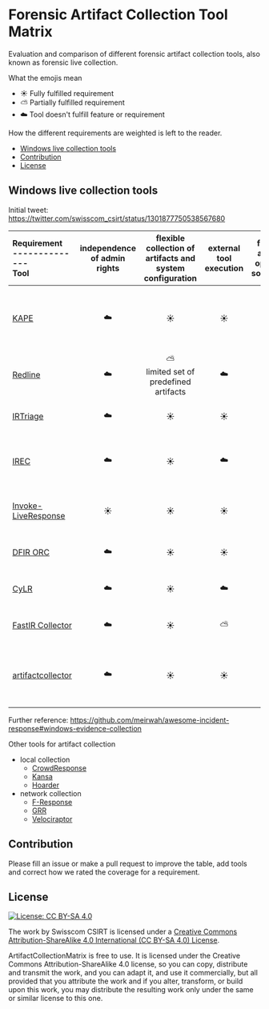 # Forensic Artifact Collection Tool Matrix

Evaluation and comparison of different forensic artifact collection tools, also known as
forensic live collection.

What the emojis mean
* :sunny: Fully fulfilled requirement
* :partly_sunny: Partially fulfilled requirement
* :cloud: Tool doesn't fulfill feature or requirement

How the different requirements are weighted is left to the reader.

<!-- vim-markdown-toc GFM -->

* [Windows live collection tools](#windows-live-collection-tools)
* [Contribution](#contribution)
* [License](#license)

<!-- vim-markdown-toc -->

##  Windows live collection tools

Initial tweet: https://twitter.com/swisscom_csirt/status/1301877750538567680

  | Requirement <br /> -------------- <br />Tool | independence of admin rights | flexible collection of artifacts and system configuration | external tool execution | free and open source | free download                                        | easy extensible                                                                        | multi-platform | one-shot binary                                         | output parsing                                                                                                        | active development                                                   | easy to use output format                               | 
  | :-------------                               | :-----:                      | :-----:                                                   | :-----:                 | :-----:              | :-----:                                              | :-----:                                                                                | :-----:        | :-----:                                                 | :-----:                                                                                                               | :-----:                                                              | :-----:                                                 | 
  | [KAPE](https://www.kroll.com/en/services/cyber-risk/investigate-and-respond/kroll-artifact-parser-extractor-kape)                                         | :cloud:                      | :sunny:                                                   | :sunny:                 | :cloud:              | :sunny: <br /> via online form                       | :sunny: <br /> [artifacts are open source](https://github.com/EricZimmerman/KapeFiles) and separated from the binary | :cloud:        | :cloud: <br /> .NET binary + config files for artifacts | :sunny:                                                                                                               | :sunny:                                                              | :sunny:                                                 | 
  | [Redline](https://www.fireeye.com/services/freeware/redline.html)                                      | :cloud:                      | :partly_sunny: <br /> limited set of predefined artifacts | :cloud:                 | :cloud:              | :sunny: <br /> via online form                       | :cloud:                                                                                | :cloud:        | :cloud:                                                 | :sunny:                                                                                                               | :partly_sunny: <br /> last change from June 8, 2018                  | :cloud: <br /> dedicated tool | 
  | [IRTriage](https://github.com/AJMartel/IRTriage)                                     | :cloud:                      | :sunny:                                                   | :sunny:                 | :sunny:              | :sunny:                                              | :cloud: <br /> AutoIt script and re-compilation                                        | :cloud:        | :cloud: <br /> third-party tools                        | :partly_sunny: <br /> RegRipper                                                        | :scream: <br />last change 4 years old                               | :sunny:                                                 | 
  | [IREC](https://binalyze.com/)                                         | :cloud:                      | :sunny:                                                   | :cloud:                 | :cloud:              | :sunny: <br /> via online form or commercial version | :cloud:                                                                                | :cloud:        | :sunny:                                                 | :partly_sunny: <br /> filesystem artifacts | :sunny:                                                              | :sunny:                                                 | 
  | [Invoke-LiveResponse](https://github.com/mgreen27/Invoke-LiveResponse)                          | :sunny:                      | :sunny:                                                   | :sunny:                 | :sunny:              | :sunny:                                              | :partly_sunny: <br /> PowerShell source code                                           | :cloud:        | :cloud: <br /> PowerShell scripts in subfolders         | :cloud:                                                                                                               | :partly_sunny:                                                       | :sunny:                                                 | 
  | [DFIR ORC](https://dfir-orc.github.io/)                                     | :cloud:                      | :sunny:                                                   | :sunny:                 | :sunny:              | :sunny:                                              | :cloud: <br /> C++ and re-compilation                                                  | :cloud:        | :sunny:                                                 | :partly_sunny:                                                                                                        | :sunny:                                                              | :sunny:                                                 | 
  | [CyLR](https://github.com/orlikoski/CyLR)                                         | :cloud:                      | :sunny:                                                   | :cloud:                 | :sunny:              | :sunny:                                              | :partly_sunny: <br /> .NET code and re-compilation                                     | :sunny:        | :sunny:                                                 | :cloud:                                                                                                               | :sunny:                                                              | :sunny:                                                 | 
  | [FastIR Collector](https://github.com/SekoiaLab/Fastir_Collector)                             | :cloud:                      | :sunny:                                                   | :partly_sunny:          | :sunny:              | :sunny:                                              | :partly_sunny: <br /> Python code and re-compilation                                   | :cloud:        | :sunny:                                                 | :cloud:                                                                                                               | :scream: <br />last change 3 years old                               | :sunny:                                                 | 
  | [artifactcollector](https://github.com/forensicanalysis/artifactcollector)                            | :cloud:                      | :sunny:                                                   | :sunny:                 | :sunny:              | :sunny:                                              | :partly_sunny: <br /> written in Go, prepare artifacts in YAML ([ForensicArtifacts](https://github.com/forensicartifacts/artifacts))         | :sunny:        | :sunny:                                                 | :cloud:                                                                                                               | :hatching_chick: <br /> young project on Github, only some month old | :partly_sunny:<br />artifactstore                       | 

Further reference: https://github.com/meirwah/awesome-incident-response#windows-evidence-collection

Other tools for artifact collection
* local collection
  * [CrowdResponse](https://www.crowdstrike.com/resources/community-tools/crowdresponse/)
  * [Kansa](https://github.com/davehull/Kansa)
  * [Hoarder](https://github.com/muteb/Hoarder)
* network collection
  * [F-Response](https://www.f-response.com)
  * [GRR](https://github.com/google/grr)
  * [Velociraptor](https://github.com/Velocidex/velociraptor)

## Contribution

Please fill an issue or make a pull request to improve the table, add tools
and correct how we rated the coverage for a requirement.

## License

[![License: CC BY-SA 4.0](https://i.creativecommons.org/l/by-sa/4.0/88x31.png)](https://creativecommons.org/licenses/by-sa/4.0/)

The work by Swisscom CSIRT is licensed under a 
[Creative Commons Attribution-ShareAlike 4.0 International (CC BY-SA 4.0)
License](https://creativecommons.org/licenses/by-sa/4.0/).

ArtifactCollectionMatrix is free to use. It is licensed under the Creative
Commons Attribution-ShareAlike 4.0 license, so you can copy,
distribute and transmit the work, and you can adapt it, and use it
commercially, but all provided that you attribute the work and if you alter,
transform, or build upon this work, you may distribute the resulting work only
under the same or similar license to this one.
